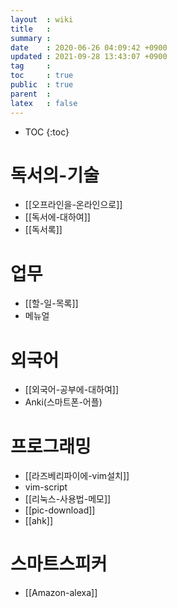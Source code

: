 ```yaml
---
layout  : wiki
title   : 
summary : 
date    : 2020-06-26 04:09:42 +0900
updated : 2021-09-28 13:43:07 +0900
tag     : 
toc     : true
public  : true
parent  : 
latex   : false
---
```


* TOC
{:toc}

# 독서의-기술
* [[오프라인을-온라인으로]]
* [[독서에-대하여]]
* [[독서록]]


# 업무
* [[할-일-목록]]
* 메뉴얼


# 외국어
* [[외국어-공부에-대하여]]
* Anki(스마트폰-어플)


# 프로그래밍
 
* [[라즈베리파이에-vim설치]]
* vim-script
* [[리눅스-사용법-메모]]
* [[pic-download]]
* [[ahk]]


# 스마트스피커
* [[Amazon-alexa]]
